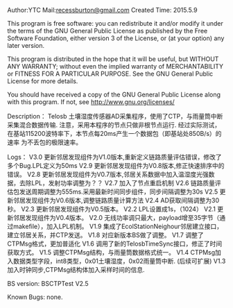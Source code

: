 Author:YTC 
Mail:recessburton@gmail.com
Created Time: 2015.5.9

This program is free software: you can redistribute it and/or modify
it under the terms of the GNU General Public License as published by
the Free Software Foundation, either version 3 of the License, or
(at your option) any later version.

This program is distributed in the hope that it will be useful,
but WITHOUT ANY WARRANTY; without even the implied warranty of
MERCHANTABILITY or FITNESS FOR A PARTICULAR PURPOSE.  See the
GNU General Public License for more details.

You should have received a copy of the GNU General Public License
along with this program.  If not, see <http://www.gnu.org/licenses/>

Description：
	Telosb 土壤湿度传感器AD采集程序，使用了CTP，与雨量筒中断采集混合数据传输.
	注意，采用本程序的节点只做非根节点运行.
	经过实际测试，在基站115200波特率下，本节点每20ms产生一个数据包（即基站处850B/s）的速率
	为不丢包的极限速率。
	
Logs：
	V3.0 更新邻居发现组件为V1.0版本,重新定义链路质量评估错误，修改了多个Bug.LPL定义为50ms
	V2.9 更新邻居发现组件为V0.8版本,修正快速排序中的错误。
	V2.8 更新邻居发现组件为V0.7版本,邻居关系数据中加入温湿度光强数据，去除LPL，发射功率调整为？？
	V2.7 加入了节点重启机制
	V2.6 链路质量评估包发送周期调整为555ms.采用最新时间同步组件，同步间隔调整为30s
	V2.5 更新邻居发现组件为V0.6版本,调整链路质量计算方法
	V2.4 AD获取间隔调整为30秒。
	V2.3 更新邻居发现组件为V0.5版本。
	V2.2 LPL设置成1s，（1024）
	V2.1 更新邻居发现组件为V0.4版本。
	V2.0 无线功率调只最大，payload增至35字节（通过makefile），加入LPL机制。
	V1.9 集成了EcolStationNeighour邻居建立接口，建立邻居关系，并CTP发送。
	V1.8 对应新版本BS做了调整。
	V1.7 调整了CTPMsg格式，更加普适化
	V1.6 调用了新的TelosbTimeSync接口，修正了时间获取方式。
	V1.5 调整CTPMsg结构，与雨量筒数据格式统一。
	V1.4 CTPMsg加入数据类型字段，int8类型，0x01土壤湿度，0x02雨量筒中断. (后续可扩展)
	V1.3 加入时钟同步,CTPMsg结构体加入采样时间的信息.

BS version:
	BSCTPTest V2.5

	
Known Bugs: 
		none.

